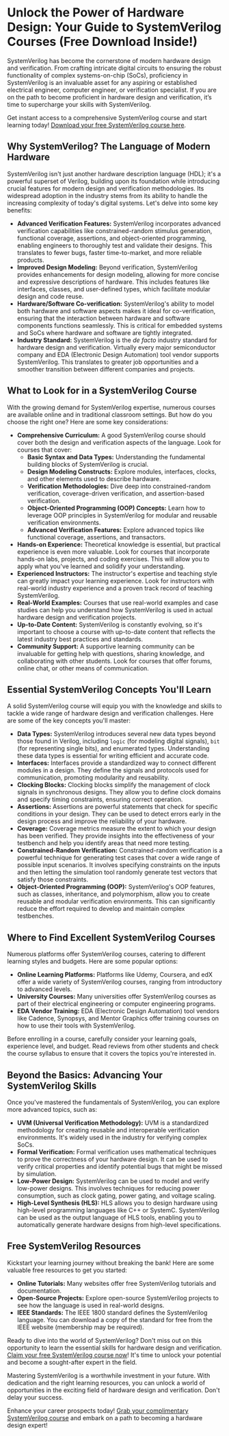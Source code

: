 # Unlock the Power of Hardware Design: Your Guide to SystemVerilog Courses (Free Download Inside!)

SystemVerilog has become the cornerstone of modern hardware design and verification. From crafting intricate digital circuits to ensuring the robust functionality of complex systems-on-chip (SoCs), proficiency in SystemVerilog is an invaluable asset for any aspiring or established electrical engineer, computer engineer, or verification specialist.  If you are on the path to become proficient in hardware design and verification, it’s time to supercharge your skills with SystemVerilog.

Get instant access to a comprehensive SystemVerilog course and start learning today! [Download your free SystemVerilog course here](https://udemywork.com/systemverilog-courses).

## Why SystemVerilog? The Language of Modern Hardware

SystemVerilog isn't just another hardware description language (HDL); it's a powerful superset of Verilog, building upon its foundation while introducing crucial features for modern design and verification methodologies.  Its widespread adoption in the industry stems from its ability to handle the increasing complexity of today's digital systems. Let's delve into some key benefits:

*   **Advanced Verification Features:** SystemVerilog incorporates advanced verification capabilities like constrained-random stimulus generation, functional coverage, assertions, and object-oriented programming, enabling engineers to thoroughly test and validate their designs. This translates to fewer bugs, faster time-to-market, and more reliable products.
*   **Improved Design Modeling:** Beyond verification, SystemVerilog provides enhancements for design modeling, allowing for more concise and expressive descriptions of hardware. This includes features like interfaces, classes, and user-defined types, which facilitate modular design and code reuse.
*   **Hardware/Software Co-verification:** SystemVerilog's ability to model both hardware and software aspects makes it ideal for co-verification, ensuring that the interaction between hardware and software components functions seamlessly. This is critical for embedded systems and SoCs where hardware and software are tightly integrated.
*   **Industry Standard:**  SystemVerilog is the *de facto* industry standard for hardware design and verification.  Virtually every major semiconductor company and EDA (Electronic Design Automation) tool vendor supports SystemVerilog. This translates to greater job opportunities and a smoother transition between different companies and projects.

## What to Look for in a SystemVerilog Course

With the growing demand for SystemVerilog expertise, numerous courses are available online and in traditional classroom settings. But how do you choose the right one? Here are some key considerations:

*   **Comprehensive Curriculum:** A good SystemVerilog course should cover both the design and verification aspects of the language. Look for courses that cover:
    *   **Basic Syntax and Data Types:** Understanding the fundamental building blocks of SystemVerilog is crucial.
    *   **Design Modeling Constructs:** Explore modules, interfaces, clocks, and other elements used to describe hardware.
    *   **Verification Methodologies:**  Dive deep into constrained-random verification, coverage-driven verification, and assertion-based verification.
    *   **Object-Oriented Programming (OOP) Concepts:**  Learn how to leverage OOP principles in SystemVerilog for modular and reusable verification environments.
    *   **Advanced Verification Features:**  Explore advanced topics like functional coverage, assertions, and transactors.
*   **Hands-on Experience:**  Theoretical knowledge is essential, but practical experience is even more valuable. Look for courses that incorporate hands-on labs, projects, and coding exercises.  This will allow you to apply what you've learned and solidify your understanding.
*   **Experienced Instructors:**  The instructor's expertise and teaching style can greatly impact your learning experience. Look for instructors with real-world industry experience and a proven track record of teaching SystemVerilog.
*   **Real-World Examples:**  Courses that use real-world examples and case studies can help you understand how SystemVerilog is used in actual hardware design and verification projects.
*   **Up-to-Date Content:** SystemVerilog is constantly evolving, so it's important to choose a course with up-to-date content that reflects the latest industry best practices and standards.
*   **Community Support:**  A supportive learning community can be invaluable for getting help with questions, sharing knowledge, and collaborating with other students. Look for courses that offer forums, online chat, or other means of communication.

## Essential SystemVerilog Concepts You'll Learn

A solid SystemVerilog course will equip you with the knowledge and skills to tackle a wide range of hardware design and verification challenges. Here are some of the key concepts you'll master:

*   **Data Types:** SystemVerilog introduces several new data types beyond those found in Verilog, including `logic` (for modeling digital signals), `bit` (for representing single bits), and enumerated types.  Understanding these data types is essential for writing efficient and accurate code.
*   **Interfaces:** Interfaces provide a standardized way to connect different modules in a design. They define the signals and protocols used for communication, promoting modularity and reusability.
*   **Clocking Blocks:** Clocking blocks simplify the management of clock signals in synchronous designs. They allow you to define clock domains and specify timing constraints, ensuring correct operation.
*   **Assertions:** Assertions are powerful statements that check for specific conditions in your design. They can be used to detect errors early in the design process and improve the reliability of your hardware.
*   **Coverage:** Coverage metrics measure the extent to which your design has been verified. They provide insights into the effectiveness of your testbench and help you identify areas that need more testing.
*   **Constrained-Random Verification:** Constrained-random verification is a powerful technique for generating test cases that cover a wide range of possible input scenarios. It involves specifying constraints on the inputs and then letting the simulation tool randomly generate test vectors that satisfy those constraints.
*   **Object-Oriented Programming (OOP):** SystemVerilog's OOP features, such as classes, inheritance, and polymorphism, allow you to create reusable and modular verification environments. This can significantly reduce the effort required to develop and maintain complex testbenches.

## Where to Find Excellent SystemVerilog Courses

Numerous platforms offer SystemVerilog courses, catering to different learning styles and budgets. Here are some popular options:

*   **Online Learning Platforms:** Platforms like Udemy, Coursera, and edX offer a wide variety of SystemVerilog courses, ranging from introductory to advanced levels.
*   **University Courses:** Many universities offer SystemVerilog courses as part of their electrical engineering or computer engineering programs.
*   **EDA Vendor Training:**  EDA (Electronic Design Automation) tool vendors like Cadence, Synopsys, and Mentor Graphics offer training courses on how to use their tools with SystemVerilog.

Before enrolling in a course, carefully consider your learning goals, experience level, and budget. Read reviews from other students and check the course syllabus to ensure that it covers the topics you're interested in.

##  Beyond the Basics: Advancing Your SystemVerilog Skills

Once you've mastered the fundamentals of SystemVerilog, you can explore more advanced topics, such as:

*   **UVM (Universal Verification Methodology):** UVM is a standardized methodology for creating reusable and interoperable verification environments. It's widely used in the industry for verifying complex SoCs.
*   **Formal Verification:** Formal verification uses mathematical techniques to prove the correctness of your hardware design. It can be used to verify critical properties and identify potential bugs that might be missed by simulation.
*   **Low-Power Design:** SystemVerilog can be used to model and verify low-power designs. This involves techniques for reducing power consumption, such as clock gating, power gating, and voltage scaling.
*   **High-Level Synthesis (HLS):** HLS allows you to design hardware using high-level programming languages like C++ or SystemC. SystemVerilog can be used as the output language of HLS tools, enabling you to automatically generate hardware designs from high-level specifications.

## Free SystemVerilog Resources

Kickstart your learning journey without breaking the bank! Here are some valuable free resources to get you started:

*   **Online Tutorials:** Many websites offer free SystemVerilog tutorials and documentation.
*   **Open-Source Projects:** Explore open-source SystemVerilog projects to see how the language is used in real-world designs.
*   **IEEE Standards:** The IEEE 1800 standard defines the SystemVerilog language. You can download a copy of the standard for free from the IEEE website (membership may be required).

Ready to dive into the world of SystemVerilog? Don't miss out on this opportunity to learn the essential skills for hardware design and verification. [Claim your free SystemVerilog course now](https://udemywork.com/systemverilog-courses)! It's time to unlock your potential and become a sought-after expert in the field.

Mastering SystemVerilog is a worthwhile investment in your future. With dedication and the right learning resources, you can unlock a world of opportunities in the exciting field of hardware design and verification. Don't delay your success.

Enhance your career prospects today! [Grab your complimentary SystemVerilog course](https://udemywork.com/systemverilog-courses) and embark on a path to becoming a hardware design expert!
